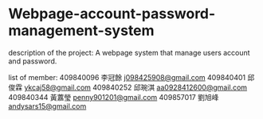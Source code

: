 # Webpage-account-password-management-system

description of the project: A webpage system that manage users account and password.

list of member:
409840096 李冠餘 j098425908@gmail.com
409840401 邱俊霖 ykcaj58@gmail.com
409840252 邱琬淇 aa0928412600@gmail.com
409840344 黃䕒瑩 penny901201@gmail.com
409857017 劉旭峰 andysars15@gmail.com



